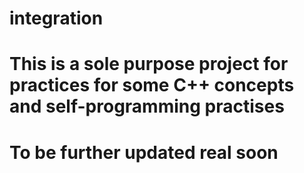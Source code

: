 # integration
# This is a sole purpose project for practices for some C++ concepts and self-programming practises

# To be further updated real soon
